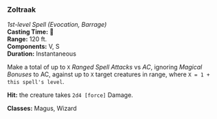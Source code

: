 ### Zoltraak
*1st-level Spell (Evocation, Barrage)*  
**Casting Time:** 🔷  
**Range:** 120 ft.  
**Components:** V, S  
**Duration:** Instantaneous  

Make a total of up to `X` *Ranged Spell Attacks* vs *AC*, ignoring *Magical Bonuses* to AC, against up to `X` target creatures in range, where `X = 1 + this spell's level`.

**Hit:** the creature takes `2d4 [force]` Damage.

**Classes:** Magus, Wizard
